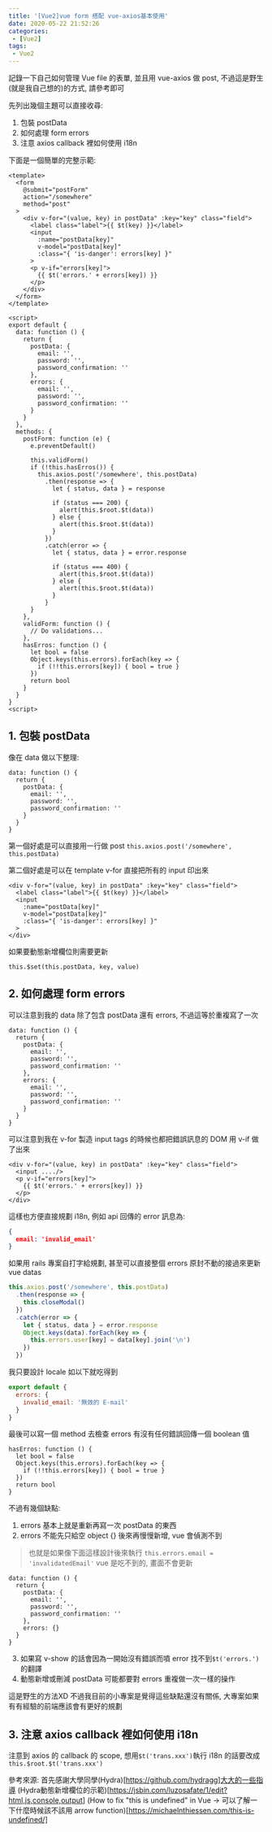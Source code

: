 ```yaml
---
title: '[Vue2]vue form 搭配 vue-axios基本使用'
date: 2020-05-22 21:52:26
categories:
 - [Vue2]
tags:
 - Vue2
---
```


記錄一下自己如何管理 Vue file 的表單, 並且用 vue-axios 做 post, 不過這是野生(就是我自己想的)的方式, 請參考即可

先列出幾個主題可以直接收尋:
1. 包裝 postData
2. 如何處理 form errors
3. 注意 axios callback 裡如何使用 i18n

下面是一個簡單的完整示範:
```vue
<template>
  <form
    @submit="postForm"
    action="/somewhere"
    method="post"
  >
    <div v-for="(value, key) in postData" :key="key" class="field">
      <label class="label">{{ $t(key) }}</label>
      <input
        :name="postData[key]"
        v-model="postData[key]"
        :class="{ 'is-danger': errors[key] }"
      >
      <p v-if="errors[key]">
        {{ $t('errors.' + errors[key]) }}
      </p>
    </div>
  </form>
</template>

<script>
export default {
  data: function () {
    return {
      postData: {
        email: '',
        password: '',
        password_confirmation: ''
      },
      errors: {
        email: '',
        password: '',
        password_confirmation: ''
      }
    }
  },
  methods: {
    postForm: function (e) {
      e.preventDefault()

      this.validForm()
      if (!this.hasErros()) {
        this.axios.post('/somewhere', this.postData)
          .then(response => {
            let { status, data } = response

            if (status === 200) {
              alert(this.$root.$t(data))
            } else {
              alert(this.$root.$t(data))
            }
          })
          .catch(error => {
            let { status, data } = error.response

            if (status === 400) {
              alert(this.$root.$t(data))
            } else {
              alert(this.$root.$t(data))
            }
          }
      }
    },
    validForm: function () {
      // Do validations...
    },
    hasErros: function () {
      let bool = false
      Object.keys(this.errors).forEach(key => {
        if (!!this.errors[key]) { bool = true }
      })
      return bool
    }
  }
}
<script>
```

## 1. 包裝 postData

像在 data 做以下整理:
```vue
data: function () {
  return {
    postData: {
      email: '',
      password: '',
      password_confirmation: ''
    }
  }
}
```

第一個好處是可以直接用一行做 post
`this.axios.post('/somewhere', this.postData)`

第二個好處是可以在 template v-for 直接把所有的 input 印出來
```vue
<div v-for="(value, key) in postData" :key="key" class="field">
  <label class="label">{{ $t(key) }}</label>
  <input
    :name="postData[key]"
    v-model="postData[key]"
    :class="{ 'is-danger': errors[key] }"
  >
</div>
```

如果要動態新增欄位則需要更新
```vue
this.$set(this.postData, key, value)
```

## 2. 如何處理 form errors

可以注意到我的 data 除了包含 postData 還有 errors, 不過這等於重複寫了一次
```vue
data: function () {
  return {
    postData: {
      email: '',
      password: '',
      password_confirmation: ''
    },
    errors: {
      email: '',
      password: '',
      password_confirmation: ''
    }
  }
}
```

可以注意到我在 v-for 製造 input tags 的時候也都把錯誤訊息的 DOM 用 v-if 做了出來

```
<div v-for="(value, key) in postData" :key="key" class="field">
  <input ..../>
  <p v-if="errors[key]">
    {{ $t('errors.' + errors[key]) }}
  </p>
</div>
```

這樣也方便直接規劃 i18n, 例如 api 回傳的 error 訊息為:
```JSON
{
  email: 'invalid_email'
}
```

如果用 rails 專案自打字給規劃, 甚至可以直接整個 errors 原封不動的接過來更新 vue datas
```javascript
this.axios.post('/somewhere', this.postData)
  .then(response => {
    this.closeModal()
  })
  .catch(error => {
    let { status, data } = error.response
    Object.keys(data).forEach(key => {
      this.errors.user[key] = data[key].join('\n')
    })
  })
```

我只要設計 locale 如以下就吃得到
```javascript
export default {
  errors: {
    invalid_email: '無效的 E-mail'
  }
}
```

最後可以寫一個 method 去檢查 errors 有沒有任何錯誤回傳一個 boolean 值
```vue
hasErros: function () {
  let bool = false
  Object.keys(this.errors).forEach(key => {
    if (!!this.errors[key]) { bool = true }
  })
  return bool
}
```

不過有幾個缺點:
1. errors 基本上就是重新再寫一次 postData 的東西
2. errors 不能先只給空 object {} 後來再慢慢新增, vue 會偵測不到
> 也就是如果像下面這樣設計後來執行 `this.errors.email = 'invalidatedEmail'` vue 是吃不到的, 畫面不會更新
```vue
data: function () {
  return {
    postData: {
      email: '',
      password: '',
      password_confirmation: ''
    },
    errors: {}
  }
}
```

3. 如果寫 v-show 的話會因為一開始沒有錯誤而噴 error 找不到`$t('errors.')`的翻譯
4. 動態新增或刪減 postData 可能都要對 errors 重複做一次一樣的操作

這是野生的方法XD
不過我目前的小專案是覺得這些缺點還沒有關係, 大專案如果有有經驗的前端應該會有更好的規劃

## 3. 注意 axios callback 裡如何使用 i18n

注意到 axios 的 callback 的 scope, 想用`$t('trans.xxx')`執行 i18n 的話要改成 `this.$root.$t('trans.xxx')`

參考來源:
首先感謝大學同學(Hydra)[https://github.com/hydragg]大大的一些指導
(Hydra動態新增欄位的示範)[https://jsbin.com/luzosafate/1/edit?html,js,console,output]
(How to fix "this is undefined" in Vue -> 可以了解一下什麼時候該不該用 arrow function)[https://michaelnthiessen.com/this-is-undefined/]
